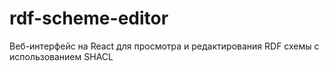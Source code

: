 # rdf-scheme-editor

Веб-интерфейс на React для просмотра и редактирования RDF схемы с использованием SHACL